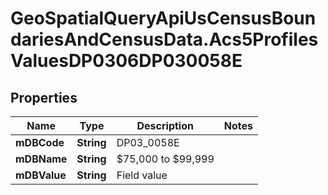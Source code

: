 # GeoSpatialQueryApiUsCensusBoundariesAndCensusData.Acs5ProfilesValuesDP0306DP030058E

## Properties

Name | Type | Description | Notes
------------ | ------------- | ------------- | -------------
**mDBCode** | **String** | DP03_0058E | 
**mDBName** | **String** | $75,000 to $99,999 | 
**mDBValue** | **String** | Field value | 


